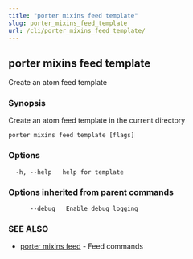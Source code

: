 ```yaml
---
title: "porter mixins feed template"
slug: porter_mixins_feed_template
url: /cli/porter_mixins_feed_template/
---
```

## porter mixins feed template

Create an atom feed template

### Synopsis

Create an atom feed template in the current directory

```
porter mixins feed template [flags]
```

### Options

```
  -h, --help   help for template
```

### Options inherited from parent commands

```
      --debug   Enable debug logging
```

### SEE ALSO

* [porter mixins feed](/cli/porter_mixins_feed/)	 - Feed commands

